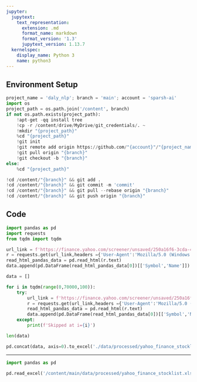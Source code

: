 ```yaml
---
jupyter:
  jupytext:
    text_representation:
      extension: .md
      format_name: markdown
      format_version: '1.3'
      jupytext_version: 1.13.7
  kernelspec:
    display_name: Python 3
    name: python3
---
```


<!-- #region id="hWCH9YIysyZn" -->
## Environment Setup
<!-- #endregion -->

```python id="Z3qjPp055tXf" colab={"base_uri": "https://localhost:8080/"} executionInfo={"status": "ok", "timestamp": 1644214755663, "user_tz": -330, "elapsed": 15865, "user": {"displayName": "Sparsh Agarwal", "photoUrl": "https://lh3.googleusercontent.com/a/default-user=s64", "userId": "13037694610922482904"}} outputId="0205ad81-18be-408c-8a96-be626c56eb59"
project_name = 'daly_nlp'; branch = 'main'; account = 'sparsh-ai'
import os
project_path = os.path.join('/content', branch)
if not os.path.exists(project_path):
    !apt-get -qq install tree
    !cp -r /content/drive/MyDrive/git_credentials/. ~
    !mkdir "{project_path}"
    %cd "{project_path}"
    !git init
    !git remote add origin https://github.com/"{account}"/"{project_name}".git
    !git pull origin "{branch}"
    !git checkout -b "{branch}"
else:
    %cd "{project_path}"
```

```python id="7lAKlgUD5tXi"
!cd /content/"{branch}" && git add .
!cd /content/"{branch}" && git commit -m 'commit'
!cd /content/"{branch}" && git pull --rebase origin "{branch}"
!cd /content/"{branch}" && git push origin "{branch}"
```

<!-- #region id="RE0sdHucs4rQ" -->
## Code
<!-- #endregion -->

```python id="lIYdn1woOS1n"
import pandas as pd
import requests
from tqdm import tqdm
```

```python id="WkDhG_XNrqTz"
url_link = f'https://finance.yahoo.com/screener/unsaved/250a16f6-3cda-4062-8d6a-0d17d2ce4867?count=100&offset={i}'
r = requests.get(url_link,headers ={'User-Agent':'Mozilla/5.0 (Windows NT 10.0; Win64; x64) AppleWebKit/537.36 (KHTML, like Gecko) Chrome/91.0.4472.124 Safari/537.36'})
read_html_pandas_data = pd.read_html(r.text)
data.append(pd.DataFrame(read_html_pandas_data[0])[['Symbol','Name']])
```

```python id="piO7BUBck-Dg"
data = []

for i in tqdm(range(0,70000,100)):
    try:
        url_link = f'https://finance.yahoo.com/screener/unsaved/250a16f6-3cda-4062-8d6a-0d17d2ce4867?count=100&offset={i}'
        r = requests.get(url_link,headers ={'User-Agent':'Mozilla/5.0 (Windows NT 10.0; Win64; x64) AppleWebKit/537.36 (KHTML, like Gecko) Chrome/91.0.4472.124 Safari/537.36'})
        read_html_pandas_data = pd.read_html(r.text)
        data.append(pd.DataFrame(read_html_pandas_data[0])[['Symbol','Name']])
    except:
        print(f'Skipped at i={i}')
```

```python id="Ar_ghxW2qv0c" executionInfo={"status": "ok", "timestamp": 1644211944625, "user_tz": -330, "elapsed": 429, "user": {"displayName": "", "photoUrl": "", "userId": ""}} outputId="42c9bb91-b14d-445c-a2c2-e529c7172cff" colab={"base_uri": "https://localhost:8080/"}
len(data)
```

```python id="4i_b9UnTqwf8"
pd.concat(data, axis=0).to_excel('./data/processed/yahoo_finance_stocklist.xlsx')
```

<!-- #region id="GM1jMQww1pyn" -->
---
<!-- #endregion -->

```python id="cV1DMILC1TFc" executionInfo={"status": "ok", "timestamp": 1644214780092, "user_tz": -330, "elapsed": 779, "user": {"displayName": "Sparsh Agarwal", "photoUrl": "https://lh3.googleusercontent.com/a/default-user=s64", "userId": "13037694610922482904"}}
import pandas as pd
```

```python colab={"base_uri": "https://localhost:8080/", "height": 424} id="Cji-WiHk1no9" executionInfo={"status": "ok", "timestamp": 1644214801134, "user_tz": -330, "elapsed": 1614, "user": {"displayName": "Sparsh Agarwal", "photoUrl": "https://lh3.googleusercontent.com/a/default-user=s64", "userId": "13037694610922482904"}} outputId="f1f0e867-ca2b-4cc5-9267-9de02a2ad830"
pd.read_excel('/content/main/data/processed/yahoo_finance_stocklist.xlsx', index_col=[0])
```

```python id="qnFswfoP1pHx"

```
